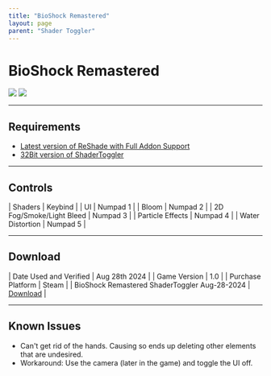 ```yaml
---
title: "BioShock Remastered"
layout: page
parent: "Shader Toggler"
---
```


<!-- Calls the CSS for the script that runs the sliders on the page -->
<!-- Why this is required, I will never fucking know because I tried everything to possibly get it to work without needing it LMAO -->
<link rel="stylesheet" href="{{ '/assets/css/juxtapose.css' | relative_url }}">

# BioShock Remastered

<div class="juxtapose" data-mode="horizontal">
<img src="../images/bioshockremastered_st_off.webp" data-label="Disabled">
<img src="../images/bioshockremastered_st_on.webp" data-label="Enabled">
</div>

---

## Requirements

* [Latest version of ReShade with Full Addon Support](https://reshade.me/)
* [32Bit version of ShaderToggler](https://github.com/FransBouma/ShaderToggler/releases/download/1.2.1/ShaderToggler_x86_101.zip)

---

## Controls

| Shaders | Keybind |
| UI | Numpad 1 |
| Bloom | Numpad 2 |
| 2D Fog/Smoke/Light Bleed | Numpad 3 |
| Particle Effects | Numpad 4 |
| Water Distortion | Numpad 5 |

---

## Download

| Date Used and Verified | Aug 28th 2024 |
| Game Version | 1.0 |
| Purchase Platform | Steam |
| BioShock Remastered ShaderToggler Aug-28-2024 | [Download](https://raw.githubusercontent.com/Jorban-MartysMods/jorban-martysmods.github.io/dev/docs/shader-toggler/files/BioShock%20Remastered%20ShaderToggler%20Aug-28-2024.7z) |

---

## Known Issues

* Can't get rid of the hands. Causing so ends up deleting other elements that are undesired.
 * Workaround: Use the camera (later in the game) and toggle the UI off.

<!-- Ending script that runs the sliders on the page -->
<script src="{{ '/assets/js/juxtapose.js' | relative_url }}"></script>
<script>
  document.addEventListener('DOMContentLoaded', function () {
    Juxtapose.make();
  });
</script>